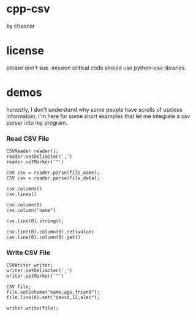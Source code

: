 # cpp-csv
by cheenar

# license 
please don't sue. mission critical code should use python-csv libraries. 

# demos
honestly, I don't understand why some people have scrolls of useless information. I'm here for some short examples that let me integrate a csv parser into my program. 

### Read CSV File
```
CSVReader reader();
reader.setDelimiter(',')
reader.setMarker('"')

CSV csv = reader.parse(file_name);
CSV csv = reader.parse(file_data);

csv.columns()
csv.lines()

csv.column(0)
csv.column("name")

csv.line(0).string();

csv.line(0).column(0).set(value)
csv.line(0).column(0).get()

```

### Write CSV File
```
CSVWriter writer;
writer.setDelimiter(',')
writer.setMarker('"')

CSV file;
file.setSchema("name,age,friend");
file.line(0).set("david,12,alec");

writer.write(file);
```
